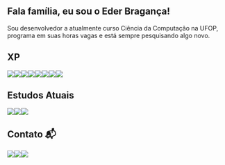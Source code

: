 ## Fala família, eu sou o Eder Bragança!

Sou desenvolvedor a atualmente curso Ciência da Computação na UFOP, programa em suas horas vagas e está sempre pesquisando algo novo. 

## XP

<img src="https://img.shields.io/badge/c-%2300599C.svg?style=for-the-badge&logo=c&logoColor=white"><img src="https://img.shields.io/badge/c++-%2300599C.svg?style=for-the-badge&logo=c%2B%2B&logoColor=white"><img src="https://img.shields.io/badge/html5-%23E34F26.svg?style=for-the-badge&logo=html5&logoColor=white"><img src="https://img.shields.io/badge/css3-%231572B6.svg?style=for-the-badge&logo=css3&logoColor=white"><img src="https://img.shields.io/badge/javascript-%23323330.svg?style=for-the-badge&logo=javascript&logoColor=%23F7DF1E"><img src="https://img.shields.io/badge/java-%23ED8B00.svg?style=for-the-badge&logo=java&logoColor=white"><img src="https://img.shields.io/badge/python-3670A0?style=for-the-badge&logo=python&logoColor=ffdd54"><img src="https://img.shields.io/badge/postgres-%23316192.svg?style=for-the-badge&logo=postgresql&logoColor=white">
## Estudos Atuais

<img src="https://img.shields.io/badge/react-%2320232a.svg?style=for-the-badge&logo=react&logoColor=%2361DAFB"><img src="https://img.shields.io/badge/node.js-6DA55F?style=for-the-badge&logo=node.js&logoColor=white"><img src="https://img.shields.io/badge/python-3670A0?style=for-the-badge&logo=python&logoColor=ffdd54">

## Contato 📬

<a href = "mailto:eder_braganca@aluno.ufop.edu.br"><img src="https://img.shields.io/badge/Gmail-D14836?style=for-the-badge&logo=gmail&logoColor=white" target="_blank"></a><a href="https://instagram.com/ebraganca" target="_blank"><img src="https://img.shields.io/badge/-Instagram-%23E4405F?style=for-the-badge&logo=instagram&logoColor=white" target="_blank"></a><a href="https://www.linkedin.com/in/Eder-Braganca" target="_blank"><img src="https://img.shields.io/badge/-LinkedIn-%230077B5?style=for-the-badge&logo=linkedin&logoColor=white" target="_blank"></a>   

<!---<div>
<a href="https://github.com/EderBraganca">
<img height="180em" src="https://github-readme-stats.vercel.app/api/top-langs/?username=EderBraganca&layout=compact&langs_count=7&theme=dracula"/>
<img height="180em" src="https://github-readme-stats.vercel.app/api?username=EderBraganca&show_icons=true&theme=dracula&include_all_commits=true&count_private=true"/>
</div>>

